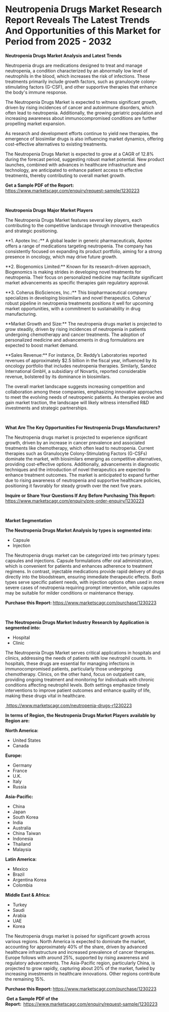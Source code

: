 <p><h1>Neutropenia Drugs Market Research Report Reveals The Latest Trends And Opportunities of this Market for Period from 2025 - 2032</h1></p><p><strong>Neutropenia Drugs Market Analysis and Latest Trends</strong></p>
<p><p>Neutropenia drugs are medications designed to treat and manage neutropenia, a condition characterized by an abnormally low level of neutrophils in the blood, which increases the risk of infections. These treatments primarily include growth factors, such as granulocyte colony-stimulating factors (G-CSF), and other supportive therapies that enhance the body's immune response. </p><p>The Neutropenia Drugs Market is expected to witness significant growth, driven by rising incidences of cancer and autoimmune disorders, which often lead to neutropenia. Additionally, the growing geriatric population and increasing awareness about immunocompromised conditions are further propelling market expansion. </p><p>As research and development efforts continue to yield new therapies, the emergence of biosimilar drugs is also influencing market dynamics, offering cost-effective alternatives to existing treatments. </p><p>The Neutropenia Drugs Market is expected to grow at a CAGR of 12.8% during the forecast period, suggesting robust market potential. New product launches, combined with advances in healthcare infrastructure and technology, are anticipated to enhance patient access to effective treatments, thereby contributing to overall market growth.</p></p>
<p><strong>Get a Sample PDF of the Report:&nbsp;</strong> <a href="https://www.marketscagr.com/enquiry/request-sample/1230223?utm_campaign=3253&utm_medium=2&utm_source=Github&utm_content=ia&utm_term=19042025&utm_id=neutropenia-drugs">https://www.marketscagr.com/enquiry/request-sample/1230223</a></p>
<p>&nbsp;</p>
<p><strong>Neutropenia Drugs Major Market Players</strong></p>
<p><p>The Neutropenia Drugs Market features several key players, each contributing to the competitive landscape through innovative therapeutics and strategic positioning. </p><p>**1. Apotex Inc.:** A global leader in generic pharmaceuticals, Apotex offers a range of medications targeting neutropenia. The company has consistently focused on expanding its product portfolio, aiming for a strong presence in oncology, which may drive future growth.</p><p>**2. Biogenomics Limited:** Known for its research-driven approach, Biogenomics is making strides in developing novel treatments for neutropenia. Their focus on personalized medicine may facilitate significant market advancements as specific therapies gain regulatory approval.</p><p>**3. Coherus BioSciences, Inc.:** This biopharmaceutical company specializes in developing biosimilars and novel therapeutics. Coherus' robust pipeline in neutropenia treatments positions it well for upcoming market opportunities, with a commitment to sustainability in drug manufacturing.</p><p>**Market Growth and Size:** The neutropenia drugs market is projected to grow steadily, driven by rising incidences of neutropenia in patients undergoing chemotherapy and cancer treatments. The adoption of personalized medicine and advancements in drug formulations are expected to boost market demand. </p><p>**Sales Revenue:** For instance, Dr. Reddy’s Laboratories reported revenues of approximately $2.5 billion in the fiscal year, influenced by its oncology portfolio that includes neutropenia therapies. Similarly, Sandoz International GmbH, a subsidiary of Novartis, reported considerable revenue, bolstered by its dominance in biosimilars.</p><p>The overall market landscape suggests increasing competition and collaboration among these companies, emphasizing innovative approaches to meet the evolving needs of neutropenic patients. As therapies evolve and gain market traction, the landscape will likely witness intensified R&D investments and strategic partnerships.</p></p>
<p>&nbsp;</p>
<p><strong>What Are The Key Opportunities For Neutropenia Drugs Manufacturers?</strong></p>
<p><p>The Neutropenia drugs market is projected to experience significant growth, driven by an increase in cancer prevalence and associated treatments like chemotherapy, which often lead to neutropenia. Current therapies such as Granulocyte Colony-Stimulating Factors (G-CSFs) dominate the market, with biosimilars emerging as competitive alternatives, providing cost-effective options. Additionally, advancements in diagnostic techniques and the introduction of novel therapeutics are expected to enhance treatment outcomes. The market is anticipated to expand further due to rising awareness of neutropenia and supportive healthcare policies, positioning it favorably for steady growth over the next five years.</p></p>
<p><strong>Inquire or Share Your Questions If Any Before Purchasing This Report:</strong> <a href="https://www.marketscagr.com/enquiry/pre-order-enquiry/1230223?utm_campaign=3253&utm_medium=2&utm_source=Github&utm_content=ia&utm_term=19042025&utm_id=neutropenia-drugs">https://www.marketscagr.com/enquiry/pre-order-enquiry/1230223</a></p>
<p>&nbsp;</p>
<p><strong>Market Segmentation</strong></p>
<p><strong>The Neutropenia Drugs Market Analysis by types is segmented into:</strong></p>
<p><ul><li>Capsule</li><li>Injection</li></ul></p>
<p><p>The Neutropenia drugs market can be categorized into two primary types: capsules and injections. Capsule formulations offer oral administration, which is convenient for patients and enhances adherence to treatment regimens. In contrast, injectable medications provide rapid delivery of drugs directly into the bloodstream, ensuring immediate therapeutic effects. Both types serve specific patient needs, with injection options often used in more severe cases of neutropenia requiring prompt intervention, while capsules may be suitable for milder conditions or maintenance therapy.</p></p>
<p><strong>Purchase this Report:&nbsp;</strong><a href="https://www.marketscagr.com/purchase/1230223?utm_campaign=3253&utm_medium=2&utm_source=Github&utm_content=ia&utm_term=19042025&utm_id=neutropenia-drugs">https://www.marketscagr.com/purchase/1230223</a></p>
<p>&nbsp;</p>
<p><strong>The Neutropenia Drugs Market Industry Research by Application is segmented into:</strong></p>
<p><ul><li>Hospital</li><li>Clinic</li></ul></p>
<p><p>The Neutropenia Drugs Market serves critical applications in hospitals and clinics, addressing the needs of patients with low neutrophil counts. In hospitals, these drugs are essential for managing infections in immunocompromised patients, particularly those undergoing chemotherapy. Clinics, on the other hand, focus on outpatient care, providing ongoing treatment and monitoring for individuals with chronic conditions affecting neutrophil levels. Both settings emphasize timely interventions to improve patient outcomes and enhance quality of life, making these drugs vital in healthcare.</p></p>
<p><a href="https://www.marketscagr.com/neutropenia-drugs-r1230223?utm_campaign=3253&utm_medium=2&utm_source=Github&utm_content=ia&utm_term=19042025&utm_id=neutropenia-drugs">&nbsp;https://www.marketscagr.com/neutropenia-drugs-r1230223</a></p>
<p><strong>In terms of Region, the Neutropenia Drugs Market Players available by Region are:</strong></p>
<p>
    <p> <strong> North America: </strong>
        <ul>
            <li>United States</li>
            <li>Canada</li>
        </ul>
        </p> 
    <p> <strong> Europe: </strong>
        <ul>
            <li>Germany</li>
            <li>France</li>
            <li>U.K.</li>
            <li>Italy</li>
            <li>Russia</li>
        </ul>
        </p> 
    <p> <strong> Asia-Pacific: </strong>
        <ul>
            <li>China</li>
            <li>Japan</li>
            <li>South Korea</li>
            <li>India</li>
            <li>Australia</li>
            <li>China Taiwan</li>
            <li>Indonesia</li>
            <li>Thailand</li>
            <li>Malaysia</li>
        </ul>
        </p> 
    <p> <strong> Latin America: </strong>
        <ul>
            <li>Mexico</li>
            <li>Brazil</li>
            <li>Argentina Korea</li>
            <li>Colombia</li>
        </ul>
        </p> 
    <p> <strong> Middle East & Africa: </strong>
        <ul>
            <li>Turkey</li>
            <li>Saudi</li>
            <li>Arabia</li>
            <li>UAE</li>
            <li>Korea</li>
        </ul>
    </p>
    </p>
<p><p>The Neutropenia drugs market is poised for significant growth across various regions. North America is expected to dominate the market, accounting for approximately 40% of the share, driven by advanced healthcare infrastructure and increased prevalence of cancer therapies. Europe follows with around 25%, supported by rising awareness and regulatory advancements. The Asia-Pacific region, particularly China, is projected to grow rapidly, capturing about 20% of the market, fueled by increasing investments in healthcare innovations. Other regions contribute the remaining 15%.</p></p>
<p><strong>Purchase this Report: </strong><a href="https://www.marketscagr.com/purchase/1230223?utm_campaign=3253&utm_medium=2&utm_source=Github&utm_content=ia&utm_term=19042025&utm_id=neutropenia-drugs">https://www.marketscagr.com/purchase/1230223</a></p>
<p>&nbsp;<strong>Get a Sample PDF of the Report:&nbsp;&nbsp;</strong><a href="https://www.marketscagr.com/enquiry/request-sample/1230223?utm_campaign=3253&utm_medium=2&utm_source=Github&utm_content=ia&utm_term=19042025&utm_id=neutropenia-drugs">https://www.marketscagr.com/enquiry/request-sample/1230223</a></p>
<p><strong></strong></p>
<p><p></p><p></p><p></p></p>